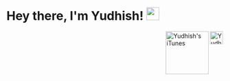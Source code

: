# Hey there, I'm Yudhish! <img src="https://media.giphy.com/media/hvRJCLFzcasrR4ia7z/giphy.gif" width="30px">
<a href="https://www.linkedin.com/in/yudhishmaran/">
  <img align="right" alt="Yudhish's LinkedIn" width="30px" src="https://raw.githubusercontent.com/peterthehan/peterthehan/master/assets/linkedin.svg" />
</a>
<a href="https://music.apple.com/profile/yudhx_">
  <img align="right" alt="Yudhish's iTunes" width="100px" src="https://cdn.freebiesupply.com/logos/large/2x/apple-music-logo-black-and-white.png" />
</a>


<!--
**Tectrix-tech/Tectrix-tech** is a ✨ _special_ ✨ repository because its `README.md` (this file) appears on your GitHub profile.

Here are some ideas to get you started:

- 🔭 I’m currently working on ...
- 🌱 I’m currently learning ...
- 👯 I’m looking to collaborate on ...
- 🤔 I’m looking for help with ...
- 💬 Ask me about ...
- 📫 How to reach me: ...
- 😄 Pronouns: ...
- ⚡ Fun fact: ...
-->
